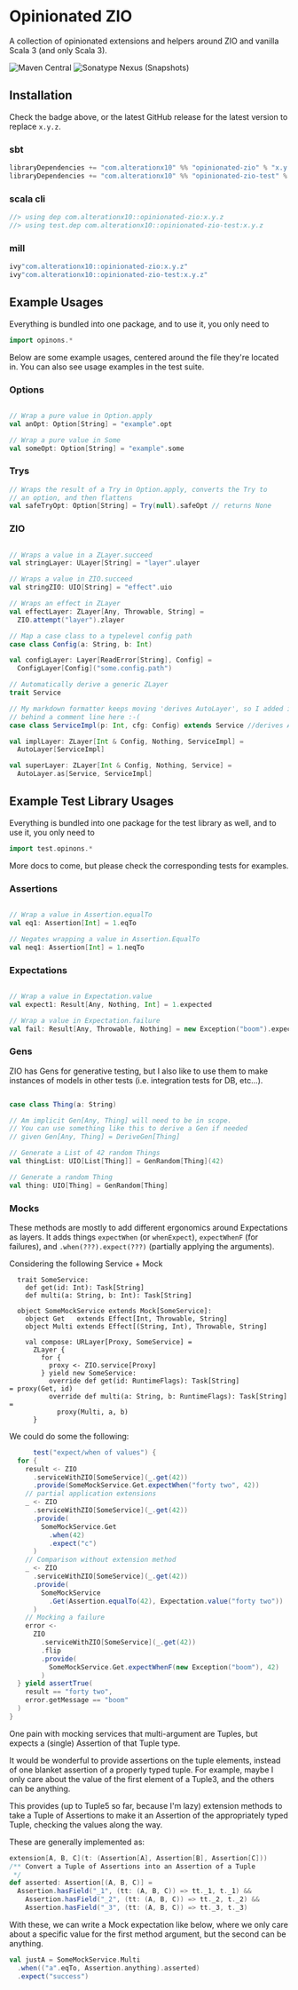 # Opinionated ZIO

A collection of opinionated extensions and helpers around ZIO and vanilla
Scala 3 (and only Scala 3).

![Maven Central](https://img.shields.io/maven-central/v/com.alterationx10/opinionated-zio_3)
![Sonatype Nexus (Snapshots)](https://img.shields.io/nexus/s/com.alterationx10/opinionated-zio_3?server=https%3A%2F%2Fs01.oss.sonatype.org)

## Installation

Check the badge above, or the latest GitHub release for the latest version
to replace `x.y.z`.

### sbt

```scala
libraryDependencies += "com.alterationx10" %% "opinionated-zio" % "x.y.z"
libraryDependencies += "com.alterationx10" %% "opinionated-zio-test" % "x.y.z" % Test
```

### scala cli

```scala
//> using dep com.alterationx10::opinionated-zio:x.y.z
//> using test.dep com.alterationx10::opinionated-zio-test:x.y.z
```

### mill

```scala
ivy"com.alterationx10::opinionated-zio:x.y.z"
ivy"com.alterationx10::opinionated-zio-test:x.y.z"
```

## Example Usages

Everything is bundled into one package, and to use it, you only need to

```scala
import opinons.*
```

Below are some example usages, centered around the file they're located in.
You can also see usage examples in the test suite.

### Options

```scala

// Wrap a pure value in Option.apply
val anOpt: Option[String] = "example".opt

// Wrap a pure value in Some
val someOpt: Option[String] = "example".some

```

### Trys

```scala
// Wraps the result of a Try in Option.apply, converts the Try to 
// an option, and then flattens
val safeTryOpt: Option[String] = Try(null).safeOpt // returns None
```

### ZIO

```scala

// Wraps a value in a ZLayer.succeed
val stringLayer: ULayer[String] = "layer".ulayer

// Wraps a value in ZIO.succeed
val stringZIO: UIO[String] = "effect".uio

// Wraps an effect in ZLayer
val effectLayer: ZLayer[Any, Throwable, String] =
  ZIO.attempt("layer").zlayer

// Map a case class to a typelevel config path
case class Config(a: String, b: Int)

val configLayer: Layer[ReadError[String], Config] =
  ConfigLayer[Config]("some.config.path")

// Automatically derive a generic ZLayer
trait Service

// My markdown formatter keeps moving 'derives AutoLayer', so I added it 
// behind a comment line here :-(
case class ServiceImpl(p: Int, cfg: Config) extends Service //derives AutoLayer

val implLayer: ZLayer[Int & Config, Nothing, ServiceImpl] =
  AutoLayer[ServiceImpl]

val superLayer: ZLayer[Int & Config, Nothing, Service] =
  AutoLayer.as[Service, ServiceImpl]


```

## Example Test Library Usages

Everything is bundled into one package for the test library as well, and to use
it, you only need to

```scala
import test.opinons.*
```

More docs to come, but please check the corresponding tests for examples.

### Assertions

```scala

// Wrap a value in Assertion.equalTo
val eq1: Assertion[Int] = 1.eqTo

// Negates wrapping a value in Assertion.EqualTo
val neq1: Assertion[Int] = 1.neqTo

```

### Expectations

```scala

// Wrap a value in Expectation.value
val expect1: Result[Any, Nothing, Int] = 1.expected

// Wrap a value in Expectation.failure
val fail: Result[Any, Throwable, Nothing] = new Exception("boom").expectedF


```

### Gens

ZIO has Gens for generative testing, but I also like to use them to make
instances of models in other tests (i.e. integration tests for DB, etc...).

```scala

case class Thing(a: String)

// Am implicit Gen[Any, Thing] will need to be in scope.
// You can use something like this to derive a Gen if needed
// given Gen[Any, Thing] = DeriveGen[Thing]

// Generate a List of 42 random Things
val thingList: UIO[List[Thing]] = GenRandom[Thing](42)

// Generate a random Thing
val thing: UIO[Thing] = GenRandom[Thing]

```

### Mocks

These methods are mostly to add different ergonomics around Expectations as
layers. It adds things `expectWhen` (or `whenExpect`), `expectWhenF` (for
failures), and `.when(???).expect(???)` (partially applying the arguments).

Considering the following Service + Mock

```
  trait SomeService:
    def get(id: Int): Task[String]
    def multi(a: String, b: Int): Task[String]

  object SomeMockService extends Mock[SomeService]:
    object Get   extends Effect[Int, Throwable, String]
    object Multi extends Effect[(String, Int), Throwable, String]

    val compose: URLayer[Proxy, SomeService] =
      ZLayer {
        for {
          proxy <- ZIO.service[Proxy]
        } yield new SomeService:
          override def get(id: RuntimeFlags): Task[String]             = proxy(Get, id)
          override def multi(a: String, b: RuntimeFlags): Task[String] =
            proxy(Multi, a, b)
      }
```

We could do some the following:

```scala
      test("expect/when of values") {
  for {
    result <- ZIO
      .serviceWithZIO[SomeService](_.get(42))
      .provide(SomeMockService.Get.expectWhen("forty two", 42))
    // partial application extensions
    _ <- ZIO
      .serviceWithZIO[SomeService](_.get(42))
      .provide(
        SomeMockService.Get
          .when(42)
          .expect("c")
      )
    // Comparison without extension method
    _ <- ZIO
      .serviceWithZIO[SomeService](_.get(42))
      .provide(
        SomeMockService
          .Get(Assertion.equalTo(42), Expectation.value("forty two"))
      )
    // Mocking a failure
    error <-
      ZIO
        .serviceWithZIO[SomeService](_.get(42))
        .flip
        .provide(
          SomeMockService.Get.expectWhenF(new Exception("boom"), 42)
        )
  } yield assertTrue(
    result == "forty two",
    error.getMessage == "boom"
  )
}
```

One pain with mocking services that multi-argument are Tuples, but expects
a (single) Assertion of that Tuple type.

It would be wonderful to provide assertions on the tuple elements, instead of
one blanket assertion of a properly typed tuple. For example, maybe I only care
about the value of the first element of a Tuple3, and the others can be
anything.

This provides (up to Tuple5 so far, because I'm lazy) extension methods to
take a Tuple of Assertions to make it an Assertion of the appropriately
typed Tuple, checking the values along the way.

These are generally implemented as:

```scala
extension[A, B, C](t: (Assertion[A], Assertion[B], Assertion[C]))
/** Convert a Tuple of Assertions into an Assertion of a Tuple
 */
def asserted: Assertion[(A, B, C)] =
  Assertion.hasField("_1", (tt: (A, B, C)) => tt._1, t._1) &&
    Assertion.hasField("_2", (tt: (A, B, C)) => tt._2, t._2) &&
    Assertion.hasField("_3", (tt: (A, B, C)) => tt._3, t._3)
```

With these, we can write a Mock expectation like below, where we only care
about a specific value for the first method argument, but the second can be
anything.

```scala
val justA = SomeMockService.Multi
  .when(("a".eqTo, Assertion.anything).asserted)
  .expect("success")
```
